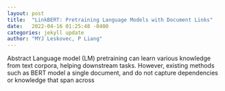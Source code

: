 ```yaml
---
layout: post
title:  "LinkBERT: Pretraining Language Models with Document Links"
date:   2022-04-16 01:25:48 -0400
categories: jekyll update
author: "MYJ Leskovec, P Liang"
---
```

Abstract Language model (LM) pretraining can learn various knowledge from text corpora, helping downstream tasks. However, existing methods such as BERT model a single document, and do not capture dependencies or knowledge that span across